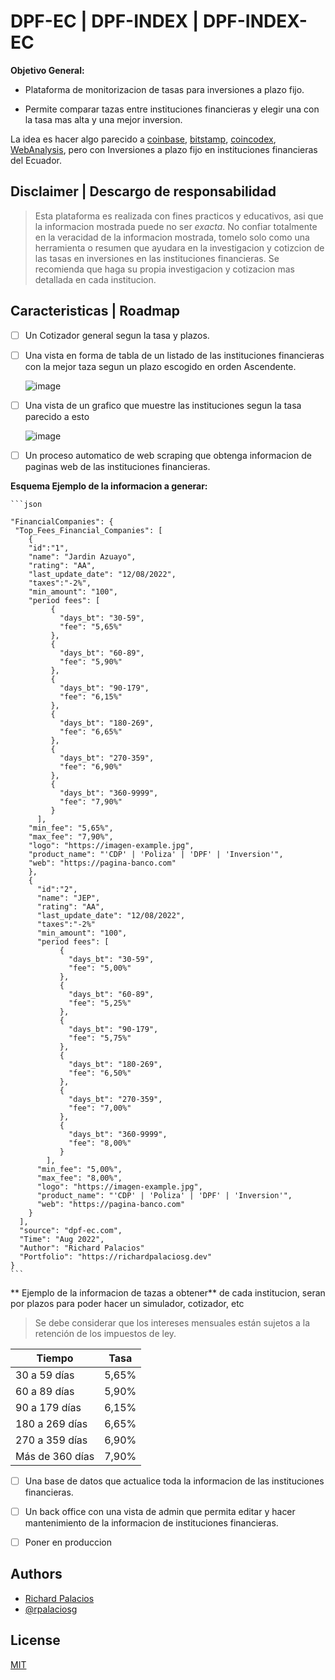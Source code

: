 # DPF-EC | DPF-INDEX | DPF-INDEX-EC


**Objetivo General:**

- Plataforma de monitorizacion de tasas para inversiones a plazo fijo. 

- Permite comparar tazas entre instituciones financieras y elegir una con la tasa mas alta y una mejor inversion. 

La idea es  hacer algo parecido a [coinbase](https://www.coinbase.com/), [bitstamp](https://www.bitstamp.net/), [coincodex](https://coincodex.com/), [WebAnalysis](https://awebanalysis.com/es/crypto-currencies-monitor-price/), pero con Inversiones a plazo fijo en instituciones financieras del Ecuador.


## Disclaimer | Descargo de responsabilidad

> Esta plataforma es realizada con fines practicos y educativos, asi que la informacion mostrada puede no ser *exacta*. No confiar totalmente en la veracidad de la informacion mostrada, tomelo solo como una herramienta o resumen que ayudara en la investigacion y cotizcion de las tasas en inversiones en las instituciones financieras. Se recomienda que haga su propia investigacion y cotizacion mas detallada en cada institucion.


## Caracteristicas | Roadmap

- [ ] Un Cotizador general segun la tasa y plazos.
- [ ] Una vista en forma de tabla de un listado de las instituciones financieras con la mejor taza segun un plazo escogido en orden Ascendente.

  ![image](https://user-images.githubusercontent.com/11642622/186201685-371798c4-2da6-441f-99d5-6ab2b8eaff49.png)


- [ ] Una vista de un grafico que muestre las instituciones segun la tasa parecido a esto

  ![image](https://user-images.githubusercontent.com/11642622/186197363-281b11f7-0e4d-4e18-a976-58079e1b9149.png)


- [ ] Un proceso automatico de web scraping que obtenga informacion de paginas web de las instituciones financieras.

**Esquema Ejemplo de la informacion a generar:**
  
    ```json
    
    "FinancialCompanies": {
     "Top_Fees_Financial_Companies": [
        {
        "id":"1", 
        "name": "Jardin Azuayo",
        "rating": "AA",
        "last_update_date": "12/08/2022",
        "taxes":"-2%",
        "min_amount": "100",
        "period fees": [
             {
               "days_bt": "30-59",
               "fee": "5,65%"
             },
             {
               "days_bt": "60-89",
               "fee": "5,90%"
             },
             {
               "days_bt": "90-179",
               "fee": "6,15%"
             },
             {
               "days_bt": "180-269",
               "fee": "6,65%"
             },
             {
               "days_bt": "270-359",
               "fee": "6,90%"
             },
             {
               "days_bt": "360-9999",
               "fee": "7,90%"
             }
          ],                       
        "min_fee": "5,65%",
        "max_fee": "7,90%",
        "logo": "https://imagen-example.jpg",
        "product_name": "'CDP' | 'Poliza' | 'DPF' | 'Inversion'",
        "web": "https://pagina-banco.com"
        },
        {
          "id":"2", 
          "name": "JEP",
          "rating": "AA",
          "last_update_date": "12/08/2022",
          "taxes":"-2%"
          "min_amount": "100",
          "period fees": [
               {
                 "days_bt": "30-59",
                 "fee": "5,00%"
               },
               {
                 "days_bt": "60-89",
                 "fee": "5,25%"
               },
               {
                 "days_bt": "90-179",
                 "fee": "5,75%"
               },
               {
                 "days_bt": "180-269",
                 "fee": "6,50%"
               },
               {
                 "days_bt": "270-359",
                 "fee": "7,00%"
               },
               {
                 "days_bt": "360-9999",
                 "fee": "8,00%"
               }
            ],          
          "min_fee": "5,00%",
          "max_fee": "8,00%",
          "logo": "https://imagen-example.jpg",
          "product_name": "'CDP' | 'Poliza' | 'DPF' | 'Inversion'",
          "web": "https://pagina-banco.com"
        }
      ],
      "source": "dpf-ec.com",
      "Time": "Aug 2022",
      "Author": "Richard Palacios"
      "Portfolio": "https://richardpalaciosg.dev"
    }  
    ```
  ** Ejemplo de la informacion de tazas a obtener** de cada institucion, seran por plazos para poder hacer un simulador, cotizador, etc
   
  > Se debe considerar que los intereses mensuales están sujetos a la retención de los impuestos de ley.

| Tiempo          | Tasa   |
|-----------------|--------|
| 30 a 59 días    | 5,65%  |
| 60 a 89 días    | 5,90%  |
| 90 a 179 días   | 6,15%  |
| 180 a 269 días  | 6,65%  |
| 270 a 359 días  | 6,90%  |
| Más de 360 días | 7,90%  |
  
- [ ] Una base de datos que actualice toda la informacion de las instituciones financieras.

- [ ] Un back office con una vista de admin que permita editar y hacer mantenimiento de la informacion de instituciones financieras.

- [ ] Poner en produccion 


## Authors
- [Richard Palacios](https://richardpalaciosg.dev)
- [@rpalaciosg](https://github.com/rpalaciosg/)

## License

[MIT](https://choosealicense.com/licenses/mit/)



